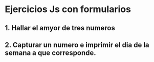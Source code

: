# Ejercicios Js con formularios

## 1. Hallar el amyor de tres numeros

## 2. Capturar un numero e imprimir el dia de la semana a que corresponde. 